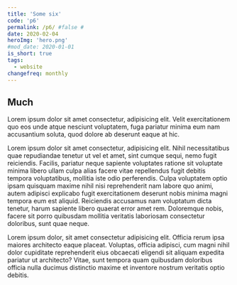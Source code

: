 ```yaml
---
title: 'Some six'
code: 'p6'
permalink: /p6/ #false #
date: 2020-02-04
heroImg: 'hero.png'
#mod_date: 2020-01-01
is_short: true
tags: 
  - website
changefreq: monthly
---
```


## Much

Lorem ipsum dolor sit amet consectetur, adipisicing elit. Velit exercitationem quo eos unde atque nesciunt voluptatem, fuga pariatur minima eum nam accusantium soluta, quod dolore ab deserunt eaque at hic.

Lorem ipsum dolor sit amet consectetur, adipisicing elit. Nihil necessitatibus quae repudiandae tenetur ut vel et amet, sint cumque sequi, nemo fugit reiciendis. Facilis, pariatur neque sapiente voluptates ratione sit voluptate minima libero ullam culpa alias facere vitae repellendus fugit debitis tempora voluptatibus, mollitia iste odio perferendis. Culpa voluptatem optio ipsam quisquam maxime nihil nisi reprehenderit nam labore quo animi, autem adipisci explicabo fugit exercitationem deserunt nobis minima magni tempora eum est aliquid. Reiciendis accusamus nam voluptatum dicta tenetur, harum sapiente libero quaerat error amet rem. Doloremque nobis, facere sit porro quibusdam mollitia veritatis laboriosam consectetur doloribus, sunt quae neque.

Lorem ipsum dolor, sit amet consectetur adipisicing elit. Officia rerum ipsa maiores architecto eaque placeat. Voluptas, officia adipisci, cum magni nihil dolor cupiditate reprehenderit eius obcaecati eligendi sit aliquam expedita pariatur ut architecto? Vitae, sunt tempora quam quibusdam doloribus officia nulla ducimus distinctio maxime et inventore nostrum veritatis optio debitis.